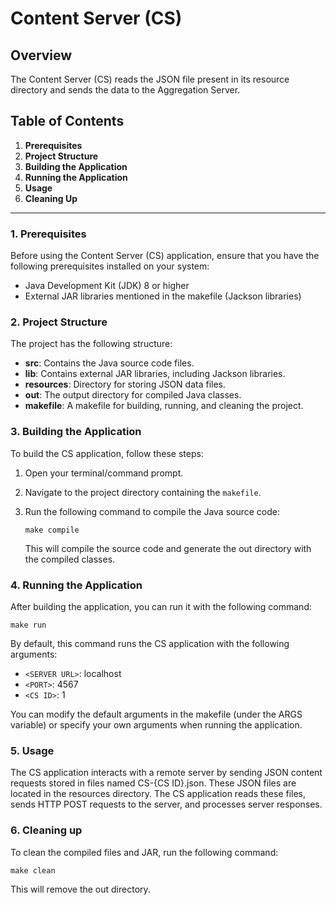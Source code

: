 # Content Server (CS)

## Overview

The Content Server (CS) reads the JSON file present in its resource directory and sends the data to the Aggregation Server.

## Table of Contents

1. **Prerequisites**
2. **Project Structure**
3. **Building the Application**
4. **Running the Application**
5. **Usage**
6. **Cleaning Up**

---

### 1. Prerequisites

Before using the Content Server (CS) application, ensure that you have the following prerequisites installed on your system:

- Java Development Kit (JDK) 8 or higher
- External JAR libraries mentioned in the makefile (Jackson libraries)

### 2. Project Structure

The project has the following structure:

- **src**: Contains the Java source code files.
- **lib**: Contains external JAR libraries, including Jackson libraries.
- **resources**: Directory for storing JSON data files.
- **out**: The output directory for compiled Java classes.
- **makefile**: A makefile for building, running, and cleaning the project.

### 3. Building the Application

To build the CS application, follow these steps:

1. Open your terminal/command prompt.
2. Navigate to the project directory containing the `makefile`.
3. Run the following command to compile the Java source code:

   ```shell
   make compile
   ```

   This will compile the source code and generate the out directory with the compiled classes.

### 4. Running the Application

After building the application, you can run it with the following command:

```shell
make run
```

By default, this command runs the CS application with the following arguments:

- `<SERVER URL>`: localhost
- `<PORT>`: 4567
- `<CS ID>`: 1

You can modify the default arguments in the makefile (under the ARGS variable) or specify your own arguments when running the application.

### 5. Usage

The CS application interacts with a remote server by sending JSON content requests stored in files named CS-{CS ID}.json. These JSON files are located in the resources directory. The CS application reads these files, sends HTTP POST requests to the server, and processes server responses.

### 6. Cleaning up

To clean the compiled files and JAR, run the following command:

```shell
make clean
```

This will remove the out directory.
